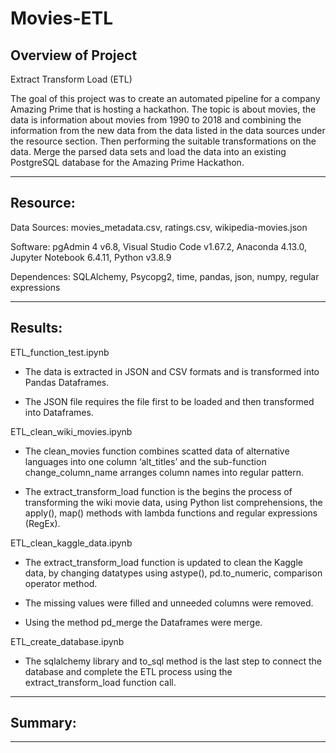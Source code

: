 # Movies-ETL

## Overview of Project
Extract Transform Load (ETL)

The goal of this project was to create an automated pipeline for a company Amazing Prime that is hosting a hackathon. The topic is about movies, the data is information about movies from 1990 to 2018 and combining the information from the new data from the data listed in the data sources under the resource section. Then performing the suitable transformations on the data. Merge the parsed data sets and load the data into an existing PostgreSQL database for the Amazing Prime Hackathon.

---

## Resource:

Data Sources: movies_metadata.csv, ratings.csv, wikipedia-movies.json

Software: pgAdmin 4  v6.8, Visual Studio Code v1.67.2, Anaconda 4.13.0, Jupyter Notebook 6.4.11, Python v3.8.9

Dependences: SQLAlchemy, Psycopg2, time, pandas, json, numpy, regular expressions

---
## Results:
ETL_function_test.ipynb
    
* The data is extracted in JSON and CSV formats and is transformed into Pandas Dataframes.

* The JSON file requires the file first to be loaded and then transformed into Dataframes.

ETL_clean_wiki_movies.ipynb
    
* The clean_movies function combines scatted data of alternative languages into one column ‘alt_titles’ and the sub-function change_column_name arranges column names into regular pattern.

* The extract_transform_load function is the begins the process of transforming the wiki movie data, using Python list comprehensions, the apply(), map() methods with lambda functions and regular expressions (RegEx).

ETL_clean_kaggle_data.ipynb
    
* The extract_transform_load function is updated to clean the Kaggle data, by changing datatypes using astype(), pd.to_numeric, comparison operator method.
	 
* The missing values were filled and unneeded columns were removed.

* Using the method pd_merge the Dataframes were merge.

ETL_create_database.ipynb
    
* The sqlalchemy library and to_sql method is the last step to connect the database and complete the ETL process using the extract_transform_load function call.


---

## Summary:


---
